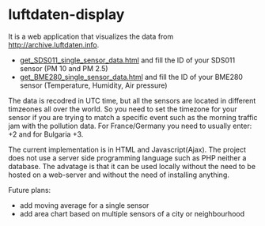 # luftdaten-display
It is a web application that visualizes the data from http://archive.luftdaten.info.

  * [get_SDS011_single_sensor_data.html](https://toncho11.github.io/luftdaten-display/get_SDS011_single_sensor_data.html) and fill the ID of your SDS011 sensor (PM 10 and PM 2.5)
  * [get_BME280_single_sensor_data.html](https://toncho11.github.io/luftdaten-display/get_BME280_single_sensor_data.html) and fill the ID of your BME280 sensor (Temperature, Humidity, Air pressure)

The data is recodred in UTC time, but all the sensors are located in different timzeones all over the world. So you need to set the timezone for your sensor if you are trying to match a specific event such as the morning traffic jam with the pollution data. For France/Germany you need to usually enter: +2 and for Bulgaria +3. 

The current implementation is in HTML and Javascript(Ajax). The project does not use a server side programming language such as PHP neither a database. The advatage is that it can be used locally without the need to be hosted on a web-server and without the need of installing anything.

Future plans:
  * add moving average for a single sensor
  * add area chart based on multiple sensors of a city or neighbourhood 
